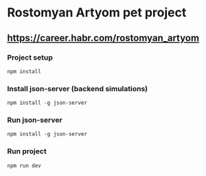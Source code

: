 # Rostomyan Artyom pet project

## https://career.habr.com/rostomyan_artyom

### Project setup
```
npm install
```

### Install json-server (backend simulations)
```
npm install -g json-server
```

### Run json-server
```
npm install -g json-server
```

### Run project
```
npm run dev
```
